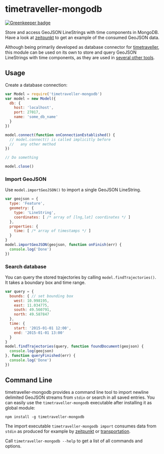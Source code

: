 # timetraveller-mongodb

[![Greenkeeper badge](https://badges.greenkeeper.io/fnogatz/timetraveller-mongodb.svg)](https://greenkeeper.io/)

Store and access GeoJSON LineStrings with time components in MongoDB. Have a look at [zeitpunkt](https://github.com/fnogatz/zeitpunkt#geojson-format) to get an example of the consumed GeoJSON data.

Although being primarily developed as database connector for [timetraveller](https://www.npmjs.org/package/timetraveller), this module can be used on its own to store and query GeoJSON LineStrings with time components, as they are used in [several other tools](https://github.com/fnogatz/zeitpunkt#compatible-tools).

## Usage

Create a database connection:

```javascript
var Model = require('timetraveller-mongodb')
var model = new Model({
  db: {
    host: 'localhost',
    port: 27017,
    name: 'some_db_name'
  }
})

model.connect(function onConnectionEstablished() {
  // model.connect() is called implicitly before
  //   any other method
})

// Do something

model.close()
```

### Import GeoJSON

Use `model.importGeoJSON()` to import a single GeoJSON LineString.

```javascript
var geojson = {
  type: 'Feature',
  geometry: {
    type: 'LineString',
    coordinates: [ /* array of [lng,lat] coordinates */ ]
  },
  properties: {
    time: [ /* array of timestamps */ ]
  }
}
model.importGeoJSON(geojson, function onFinish(err) {
  console.log('Done')
})
```

### Search database

You can query the stored trajectories by calling `model.findTrajectories()`. It takes a boundary box and time range.

```javascript
var query = {
  bounds: { // set bounding box
    west: 10.998195,
    east: 11.034775,
    south: 49.560791,
    north: 49.587847
  },
  time: {
    start: '2015-01-01 12:00',
    end: '2015-01-01 13:00'
  }
}
model.findTrajectories(query, function foundDocument(geojson) {
  console.log(geojson)
}, function queryFinished(err) {
  console.log('Done')
})
```

## Command Line

timetraveller-mongodb provides a command line tool to import newline delimited GeoJSON streams from `stdin` or search in all saved entries. You can easily use the `timetraveller-mongodb` executable after installing it as global module:

```shell
npm install -g timetraveller-mongodb
```

The import executable `timetraveller-mongodb import` consumes data from `stdin` as produced for example by [zeitpunkt](https://github.com/fnogatz/zeitpunkt) or [transportation](https://github.com/fnogatz/transportation#export-vehicles-positions-as-geojson).

Call `timetraveller-mongodb --help` to get a list of all commands and options.
